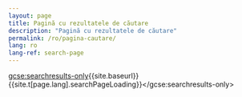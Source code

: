 ```yaml
---
layout: page
title: Pagină cu rezultatele de căutare
description: "Pagină cu rezultatele de căutare"
permalink: /ro/pagina-cautare/
lang: ro
lang-ref: search-page
---
```


<script async src="https://cse.google.com/cse.js?cx=308895c248cdc4987"></script>

<gcse:searchresults-only>{{site.baseurl}}{{site.t[page.lang].searchPageLoading}}</gcse:searchresults-only>
